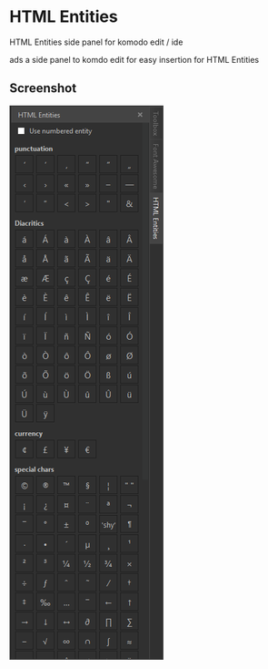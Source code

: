 # HTML Entities
HTML Entities side panel for komodo edit / ide

ads a side panel to komdo edit for easy insertion for HTML Entities

## Screenshot
<img src="screenshot.png" alt="screenshot">